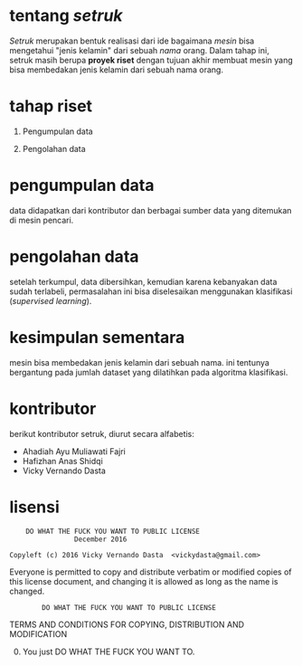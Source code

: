 # tentang *setruk*

*Setruk* merupakan bentuk realisasi dari ide
bagaimana *mesin* bisa mengetahui "jenis kelamin" dari sebuah *nama* orang. Dalam tahap ini, setruk masih berupa **proyek riset** dengan tujuan akhir
membuat mesin yang bisa membedakan jenis kelamin dari sebuah nama orang.


# tahap riset

1. Pengumpulan data

2. Pengolahan data


# pengumpulan data 

data didapatkan dari kontributor dan berbagai sumber data yang ditemukan di mesin pencari.

# pengolahan data 

setelah terkumpul, data dibersihkan, kemudian karena kebanyakan data sudah terlabeli, permasalahan ini bisa 
diselesaikan menggunakan klasifikasi (*supervised learning*).

# kesimpulan sementara 

mesin bisa membedakan jenis kelamin dari sebuah nama.
ini tentunya bergantung pada jumlah dataset yang dilatihkan pada algoritma klasifikasi.


# kontributor

berikut kontributor setruk, diurut secara alfabetis:

- Ahadiah Ayu Muliawati Fajri
- Hafizhan Anas Shidqi
- Vicky Vernando Dasta

# lisensi

        DO WHAT THE FUCK YOU WANT TO PUBLIC LICENSE
                    December 2016

    Copyleft (c) 2016 Vicky Vernando Dasta  <vickydasta@gmail.com>

Everyone is permitted to copy and distribute verbatim or modified
copies of this license document, and changing it is allowed as long
as the name is changed.

            DO WHAT THE FUCK YOU WANT TO PUBLIC LICENSE
   TERMS AND CONDITIONS FOR COPYING, DISTRIBUTION AND MODIFICATION

  0. You just DO WHAT THE FUCK YOU WANT TO.
